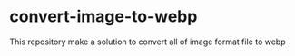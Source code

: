 # convert-image-to-webp
This repository make a solution to convert all of image format file to webp
